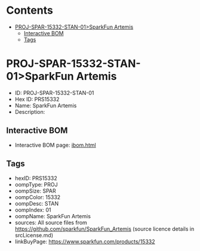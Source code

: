 



Contents
========

* [PROJ-SPAR-15332-STAN-01>SparkFun Artemis](#proj-spar-15332-stan-01sparkfun-artemis)
	* [Interactive BOM](#interactive-bom)
	* [Tags](#tags)

# PROJ-SPAR-15332-STAN-01>SparkFun Artemis

- ID: PROJ-SPAR-15332-STAN-01
- Hex ID: PRS15332
- Name: SparkFun Artemis
- Description: 

## Interactive BOM

- Interactive BOM page: [ibom.html](kicad/bom/ibom.html)

## Tags

- hexID: PRS15332
- oompType: PROJ
- oompSize: SPAR
- oompColor: 15332
- oompDesc: STAN
- oompIndex: 01
- oompName: SparkFun Artemis
- sources: All source files from https://github.com/sparkfun/SparkFun_Artemis (source licence details in srcLicense.md)
- linkBuyPage: https://www.sparkfun.com/products/15332
